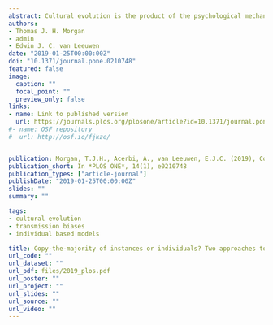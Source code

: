 ```yaml
---
abstract: Cultural evolution is the product of the psychological mechanisms that underlie individual decision making. One commonly studied learning mechanism is a disproportionate preference for majority opinions, known as conformist transmission. While most theoretical and experimental work approaches the majority in terms of the number of individuals that perform a behaviour or hold a belief, some recent experimental studies approach the majority in terms of the number of instances a behaviour is performed. Here, we use a mathematical model to show that disagreement between these two notions of the majority can arise when behavioural variants are performed at different rates, with different salience or in different contexts (variant overrepresentation) and when a subset of the population act as demonstrators to the whole population (model biases). We also show that because conformist transmission changes the distribution of behaviours in a population, how observers approach the majority can cause populations to diverge, and that this can happen even when the two approaches to the majority agree with regards to which behaviour is in the majority. We discuss these results in light of existing findings, ranging from political extremism on twitter to studies of animal foraging behaviour. We conclude that the factors we considered (variant overrepresentation and model biases) are plausibly widespread. As such, it is important to understand how individuals approach the majority in order to understand the effects of majority influence in cultural evolution. 
authors:
- Thomas J. H. Morgan 
- admin
- Edwin J. C. van Leeuwen
date: "2019-01-25T00:00:00Z"
doi: "10.1371/journal.pone.0210748"
featured: false
image:
  caption: ""
  focal_point: ""
  preview_only: false
links:
- name: Link to published version
  url: https://journals.plos.org/plosone/article?id=10.1371/journal.pone.0210748
#- name: OSF repository
#  url: http://osf.io/fjkze/


publication: Morgan, T.J.H., Acerbi, A., van Leeuwen, E.J.C. (2019), Copy-the-majority of instances or individuals? Two approaches to the majority and their consequences for conformist decision-making, *PLOS ONE*, 14(1), e0210748
publication_short: In *PLOS ONE*, 14(1), e0210748
publication_types: ["article-journal"]
publishDate: "2019-01-25T00:00:00Z"
slides: ""
summary: ""

tags:
- cultural evolution
- transmission biases
- individual based models

title: Copy-the-majority of instances or individuals? Two approaches to the majority and their consequences for conformist decision-making
url_code: ""
url_dataset: ""
url_pdf: files/2019_plos.pdf
url_poster: ""
url_project: ""
url_slides: ""
url_source: ""
url_video: ""
---
```

